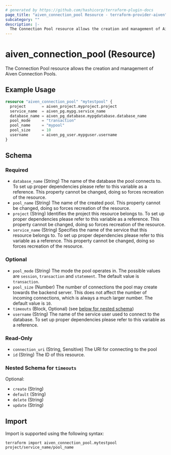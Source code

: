 ```yaml
---
# generated by https://github.com/hashicorp/terraform-plugin-docs
page_title: "aiven_connection_pool Resource - terraform-provider-aiven"
subcategory: ""
description: |-
  The Connection Pool resource allows the creation and management of Aiven Connection Pools.
---
```


# aiven_connection_pool (Resource)

The Connection Pool resource allows the creation and management of Aiven Connection Pools.

## Example Usage

```terraform
resource "aiven_connection_pool" "mytestpool" {
  project       = aiven_project.myproject.project
  service_name  = aiven_pg.mypg.service_name
  database_name = aiven_pg_database.mypgdatabase.database_name
  pool_mode     = "transaction"
  pool_name     = "mypool"
  pool_size     = 10
  username      = aiven_pg_user.mypguser.username
}
```

<!-- schema generated by tfplugindocs -->
## Schema

### Required

- `database_name` (String) The name of the database the pool connects to. To set up proper dependencies please refer to this variable as a reference. This property cannot be changed, doing so forces recreation of the resource.
- `pool_name` (String) The name of the created pool. This property cannot be changed, doing so forces recreation of the resource.
- `project` (String) Identifies the project this resource belongs to. To set up proper dependencies please refer to this variable as a reference. This property cannot be changed, doing so forces recreation of the resource.
- `service_name` (String) Specifies the name of the service that this resource belongs to. To set up proper dependencies please refer to this variable as a reference. This property cannot be changed, doing so forces recreation of the resource.

### Optional

- `pool_mode` (String) The mode the pool operates in. The possible values are `session`, `transaction` and `statement`. The default value is `transaction`.
- `pool_size` (Number) The number of connections the pool may create towards the backend server. This does not affect the number of incoming connections, which is always a much larger number. The default value is `10`.
- `timeouts` (Block, Optional) (see [below for nested schema](#nestedblock--timeouts))
- `username` (String) The name of the service user used to connect to the database. To set up proper dependencies please refer to this variable as a reference.

### Read-Only

- `connection_uri` (String, Sensitive) The URI for connecting to the pool
- `id` (String) The ID of this resource.

<a id="nestedblock--timeouts"></a>
### Nested Schema for `timeouts`

Optional:

- `create` (String)
- `default` (String)
- `delete` (String)
- `update` (String)

## Import

Import is supported using the following syntax:

```shell
terraform import aiven_connection_pool.mytestpool project/service_name/pool_name
```
